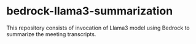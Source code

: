 # bedrock-llama3-summarization
This repository consists of invocation of Llama3 model using Bedrock to summarize the meeting transcripts. 
